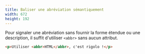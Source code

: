 ```yaml
---
title: Baliser une abréviation sémantiquement
width: 672
height: 192
---
```

Pour signaler une abréviation sans fournir la forme étendue ou une description, il suffit d'utiliser `<abbr>` sans aucun attribut.

```html
<p>Utiliser <abbr>HTML</abbr>, c'est rigolo !</p>
```
